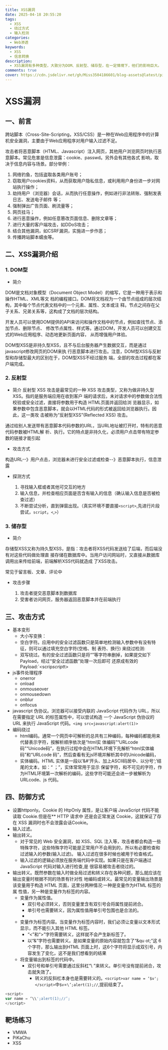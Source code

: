 ```yaml
---
title: XSS漏洞
date: 2025-04-18 20:55:20
tags: 
  - XSS
  - 绕过方式
  - 输入检测
categories:
  - Web渗透
keywords:
  - XSS
  - 信息转换
description:
  - XSS漏洞有多种类型，大致分为DOM、反射型、储存型，在一定情境下，他们的影响巨大。
comments: true
cover: https://cdn.jsdelivr.net/gh/Miss3504186601/blog-assets@latest/pictures/7361554c167bba4f5ebc6ad2cc3a35b.jpg
---
```


# XSS漏洞

## 一、前言

跨站脚本（Cross-Site-Scripting，XSS/CSS）是一种在Web应用程序中的计算机安全漏洞，主要由于Web应用程序对用户输入过滤不足。

攻击者将恶意脚本（HTML、Javascript）注入网页，其他用户浏览网页时执行恶意脚本。常见危害是信息泄露：cookie、passwd。另外会有其他各式
影响，取决于信息内容与场景。部分举例：
1. 网络钓鱼，包括盗取各类用户账号；
2. 窃取用户cookies资料，从而获取用户隐私信息，或利用用户身份进一步对网站执行操作；
3. 劫持用户（浏览器）会话，从而执行任意操作，例如进行非法转账、强制发表日志、发送电子邮件
等；
4. 强制弹出广告页面、刷流量等；
5. 网页挂马；
6. 进行恶意操作，例如任意篡改页面信息、删除文章等；
7. 进行大量的客户端攻击，如DDoS攻击；
8. 结合其他漏洞，如CSRF漏洞，实施进一步作恶；
9. 传播跨站脚本蠕虫等。

## 二、XSS漏洞介绍

### 1. DOM型

- 简介

DOM是文档对象模型（Document Object Model）的缩写，它是一种用于表示和操作HTML、XML等文
档的编程接口。DOM将文档视为一个由节点组成的层次结构，其中每个节点代表文档中的一个元素、属性、文本或注
释。节点之间存在父子关系、兄弟关系等，这构成了文档的层次结构。

开发人员可以使用DOM提供的API来访问和操作文档中的节点，例如查找节点、添加节点、删除节点、
修改节点属性、样式等。通过DOM，开发人员可以创建交互式的Web应用程序、动态地更新页面内容，
从而增强用户体验。

DOM型XSS是非持久型XSS，且不与后台服务器产生数据交互，而是通过javascript修改网页的DOM来执
行恶意脚本进行攻击。注意，DOM型XSS与反射型和存储型最大的区别在于，DOM型XSS不经过服务
端，全部的攻击过程都在客户端完成。

### 2. 反射型

- 简介
反射型 XSS 攻击是最常见的一种 XSS 攻击类型，又称为做非持久型XSS。指的是服务端应用在收到客户
端的请求后，未对请求中的参数做合法性校验或安全过滤，直接将参数用于构造 HTML页面并返回给浏
览器显示，如果参数中包含恶意脚本，就会以HTML代码的形式被返回给浏览器执行。因此，这一类攻
击被称为“反射型XSS”(Reflected XSS) 攻击。

通过给别人发送带有恶意脚本代码参数的URL，当URL地址被打开时，特有的恶意代码参数被HTML解
析、执行。它的特点是非持久化，必须用户点击带有特定参数的链接才能引起

- 攻击方式

构造URL--》用户点击，浏览器未进行安全过滤或检查--》恶意脚本执行，信息泄露

- 探测方式

    1. 寻找输入框或者其他可交互的地方
    2. 输入信息，并检查相应页面是否含有输入的信息（确认输入信息是否被检查过滤）
    3. 不断尝试分析，直到弹窗出现。（真实环境不要直接`<script>`,先进行片段尝试，`script`，`<`,`>`）

### 3. 储存型

- 简介

存储型XSS又称为持久型XSS，是指：攻击者将XSS代码发送给了后端，而后端没有对这些代码做处理直
接存储在数据库中。当用户访问网站时，又直接从数据库调用出来传给前端，前端解析XSS代码就造成
了XSS攻击。

常见于留言板、文章、评论中

- 攻击步骤

  1. 攻击者提交恶意脚本到数据库
  2. 受害者访问网页，服务器返回恶意脚本并在前端执行

## 三、攻击方式

- 基本变形
  - 大小写变换：
  - 空白字符。应用中的安全过滤函数只是简单地检测输入参数中有没有特征，则可以通过填充空白字符(空格、制
表符、换行) 来绕过检测:
  - 双写绕过。有的安全过滤函数只是将“”等字符串删掉，如果提交如下 Payload，经过“安全过滤函数”处理一次后即可
还原成有效的Payload:`<scrip*script*t>
- js事件处理程序
  - onerror
  - onload
  - onmouseover
  - onmousedown
  - onblur
  - onfocus
- javascript 伪协议。浏览器可以接受内联的 JavaScript 代码作为 URL，所以在需要指定 URL 的标签属性中，可以尝试构造
一个 JavaScript 伪协议的 URL 来执行 JavaScript 代码。`<img src=javascript:alert(1)>`
- 编码绕过
  - html编码。通常一个网页中可解析的总共有三种编码，每种编码都能用来代替表示字符，按解析顺序依次是“html实
体编码”“URLcode码”“Unicode码”，在执行过程中会在HTML环境下先解析“html实体编码”和“URLcode
码”，然后查看有无js环境并解析其中的Unicode编码，
  - 实体编码。HTML 实体是一段以’&#‘开头、加上ASCII码居中、以分号‘;’结尾的文本，如：“ ；”，实体常常用于显示
保留字符，和不可见的字符，作为HTML环境第一次解析的编码，这些字符可能还会进一步被解析为URLcode、js 代码。

## 四、防御方式

- 设置httponly。Cookie 的 HtpOnly 属性，是让客户端 JavaScript 代码不能读取 Cookie.但是在** HTTP 请求中
还是会正常发送 Cookie，这就保证了存在 XSS 漏洞时也不会泄露会话Cookie。
- 输入过滤。
- 输出转义。
  - 对于常见的 Web 安全漏洞，如 XSS、SQL 注入等，攻击者都会构造一些特殊字符，这些特殊字符可能是正常用户不会用到的，所以有必要检查和过滤输入的参数(输入过滤)。
  输入过滤在很多时候也被用于检查格式。
  - 输入过滤的逻辑必须放在服务端代码中实现。如果只是在客户端通过 JavaScript 代码对输入进行检查,是
很容易被攻击者绕过的。
- 输出转义。既然参数在输入时做全局过滤和转义存在各种问题，那么就应该在输出变量时根据不同的场景有针对性
地编码或转义。最常见的变量输出场景是该变量用于构造 HTML 页面，这里分两种情况:一种是变量作为HTML 标签的属
性值，另一种是变量作为标签的内容。
  - 变量作为属性值。
    - 双引号必须转义，否则变量里含有双引号会将属性提前闭合。
    - 单引号也需要转义，因为属性值用单引号包围也是合法的。
    - 
  - 变量作为标签内容。当变量作为标签内容时，我们必须让变量以文本形式显示，而不能引入其他 HTML 标签。
    - “<”和“>”字符需要转义，这样就不会产生新标签了。
    - 以“&”字符也需要转义。是如果变量的原始内容就包含了“&qu ot;”这 6个字符，那么输出到HTML 页面上时，这6个字符将显示成双引号，内容发生了变化，这不是我们想看到的结果
  - 将变量输出到标签的代码中。
    - 双引号和单引号需要通过反斜杠“\ ”来转义。单引号没有提前闭合，攻击就失效了。
      - 转义的反斜杠本身也是需要转义的。`<script>var name = ‘$v';</script>`中`$v`=`\’;alert(1);//`,提前结束了。
```javascript
<script>
var name = ‘\\';alert(1);//’;
</script>
```

## 靶场练习

- VMWA
- PiKaChu
- XSS